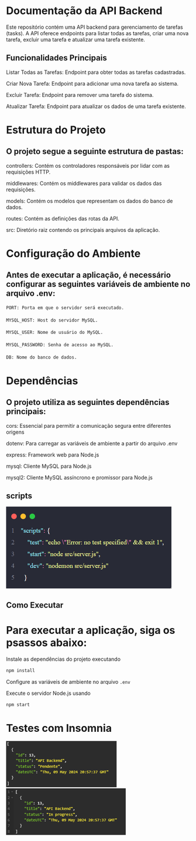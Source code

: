 # Documentação da API Backend

Este repositório contém uma API backend para gerenciamento de tarefas (tasks).
A API oferece endpoints para listar todas as tarefas, criar uma nova tarefa, excluir uma tarefa e atualizar uma tarefa existente.

## Funcionalidades Principais

Listar Todas as Tarefas: Endpoint para obter todas as tarefas cadastradas.

Criar Nova Tarefa: Endpoint para adicionar uma nova tarefa ao sistema.

Excluir Tarefa: Endpoint para remover uma tarefa do sistema.

Atualizar Tarefa: Endpoint para atualizar os dados de uma tarefa existente.

# Estrutura do Projeto

## O projeto segue a seguinte estrutura de pastas:

controllers: Contém os controladores responsáveis por lidar com as requisições HTTP.

middlewares: Contém os middlewares para validar os dados das requisições.

models: Contém os modelos que representam os dados do banco de dados.

routes: Contém as definições das rotas da API.

src: Diretório raiz contendo os principais arquivos da aplicação.

# Configuração do Ambiente

## Antes de executar a aplicação, é necessário configurar as seguintes variáveis de ambiente no arquivo .env:

```bash
PORT: Porta em que o servidor será executado.

MYSQL_HOST: Host do servidor MySQL.

MYSQL_USER: Nome de usuário do MySQL.

MYSQL_PASSWORD: Senha de acesso ao MySQL.

DB: Nome do banco de dados.
```

# Dependências

## O projeto utiliza as seguintes dependências principais:

cors: Essencial para permitir a comunicação segura entre diferentes origens

dotenv: Para carregar as variáveis de ambiente a partir do arquivo .env

express: Framework web para Node.js

mysql: Cliente MySQL para Node.js

mysql2: Cliente MySQL assíncrono e promissor para Node.js

## scripts

![scrips](./img/script.png)

## Como Executar

# Para executar a aplicação, siga os psassos abaixo:

Instale as dependências do projeto executando

```bash
npm install
```

Configure as variáveis de ambiente no arquivo `.env`

Execute o servidor Node.js usando

```bash
npm start
```

# Testes com Insomnia

![get](./img/getAll.png)
![put](./img/put.png)
